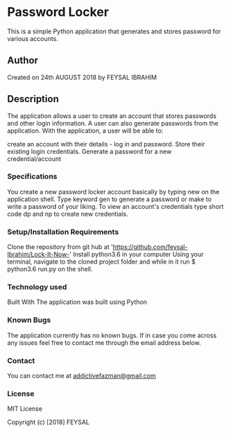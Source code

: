 # Password Locker
This is a simple Python application that generates and stores password for various accounts.
## Author
Created on 24th AUGUST 2018 by FEYSAL IBRAHIM
## Description
The application allows a user to create an account that stores passwords and other login information. A user can also generate passwords from the application.
With the application, a user will be able to:

create an account with their details - log in and password.
Store their existing login credentials.
Generate a password for a new credential/account

### Specifications
You create a new password locker account basically by typing new on the application shell. Type keyword gen to generate a password or make to write a password of your liking. To view an account's credentials type short code dp and np to create new credentials.

### Setup/Installation Requirements
Clone the repository from git hub at 'https://github.com/feysal-Ibrahim/Lock-It-Now-'
Install python3.6 in your computer
Using your terminal, navigate to the cloned project folder and while in it run $ python3.6 run.py on the shell.
### Technology used
Built With
The application was built using Python

### Known Bugs
The application currently has no known bugs. If in case you come across any issues feel free to contact me through the email address below.

### Contact
You can contact me at addictivefazman@gmail.com

### License
MIT License

Copyright (c) [2018] FEYSAL 